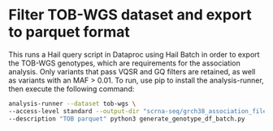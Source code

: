 # Filter TOB-WGS dataset and export to parquet format

This runs a Hail query script in Dataproc using Hail Batch in order to export the TOB-WGS genotypes, which are requirements for the association analysis. Only variants that pass VQSR and GQ filters are retained, as well as variants with an MAF > 0.01. To run, use pip to install the analysis-runner, then execute the following command:

```sh
analysis-runner --dataset tob-wgs \
--access-level standard --output-dir "scrna-seq/grch38_association_files/genotype_files/" \
--description "TOB parquet" python3 generate_genotype_df_batch.py
```
